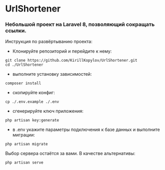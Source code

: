 # UrlShortener
### Небольшой проект на Laravel 8, позволяющий сокращать ссылки.
Инструкция по развёртыванию проекта:
- Клонируйте репозиторий и перейдите к нему:
```
git clone https://github.com/KirillKopylov/UrlShortener.git
cd ./UrlShortener
```
- выполните установку зависимостей:
```
composer install
```
- скопируйте конфиг:
```
cp ./.env.example ./.env
```
- сгенерируйте ключ приложения:
```
php artisan key:generate
```
- в .env укажите параметры подключения к базе данных и выполните миграции:
```
php artisan migrate
```
Выбор сервера остаётся за вами. В качестве альтернативы:
```
php artisan serve
```
